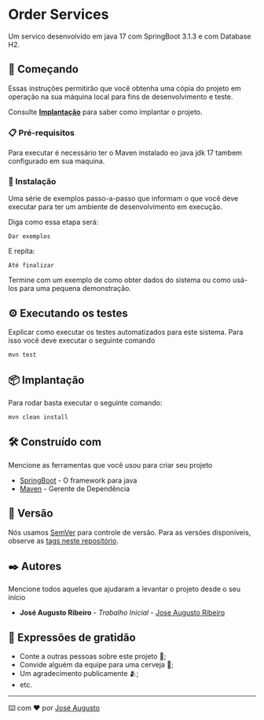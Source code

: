 # Order Services 

Um servico desenvolvido em java 17 com SpringBoot 3.1.3 e com Database H2.

## 🚀 Começando

Essas instruções permitirão que você obtenha uma cópia do projeto em operação na sua máquina local para fins de desenvolvimento e teste.

Consulte **[Implantação](#-implanta%C3%A7%C3%A3o)** para saber como implantar o projeto.

### 📋 Pré-requisitos

Para executar é necessário ter o Maven instalado eo java jdk 17 tambem configurado em sua maquina.


### 🔧 Instalação

Uma série de exemplos passo-a-passo que informam o que você deve executar para ter um ambiente de desenvolvimento em execução.

Diga como essa etapa será:

```
Dar exemplos
```

E repita:

```
Até finalizar
```

Termine com um exemplo de como obter dados do sistema ou como usá-los para uma pequena demonstração.

## ⚙️ Executando os testes

Explicar como executar os testes automatizados para este sistema. Para isso você deve executar o seguinte comando

``
mvn test
``


## 📦 Implantação

Para rodar basta executar o seguinte comando:

``
mvn clean install
``
## 🛠️ Construído com

Mencione as ferramentas que você usou para criar seu projeto

* [SpringBoot](https://spring.io/guides/gs/spring-boot/) - O framework para java
* [Maven](https://maven.apache.org/) - Gerente de Dependência

## 📌 Versão

Nós usamos [SemVer](http://semver.org/) para controle de versão. Para as versões disponíveis, observe as [tags neste repositório](https://github.com/suas/tags/do/projeto).

## ✒️ Autores

Mencione todos aqueles que ajudaram a levantar o projeto desde o seu início

* **José Augusto Ribeiro** - *Trabalho Inicial* - [Jose Augusto Ribeiro](https://github.com/ribeiry)



## 🎁 Expressões de gratidão

* Conte a outras pessoas sobre este projeto 📢;
* Convide alguém da equipe para uma cerveja 🍺;
* Um agradecimento publicamente 🫂;
* etc.


---
⌨️ com ❤️ por [José Augusto ](https://github.com/ribeiry)
